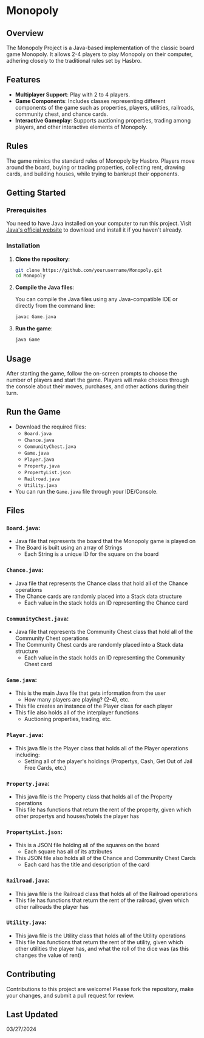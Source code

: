 # Monopoly

## Overview

The Monopoly Project is a Java-based implementation of the classic board game Monopoly. It allows 2-4 players to play Monopoly on their computer, adhering closely to the traditional rules set by Hasbro.

## Features

- **Multiplayer Support**: Play with 2 to 4 players.
- **Game Components**: Includes classes representing different components of the game such as properties, players, utilities, railroads, community chest, and chance cards.
- **Interactive Gameplay**: Supports auctioning properties, trading among players, and other interactive elements of Monopoly.

## Rules

The game mimics the standard rules of Monopoly by Hasbro. Players move around the board, buying or trading properties, collecting rent, drawing cards, and building houses, while trying to bankrupt their opponents.

## Getting Started

### Prerequisites

You need to have Java installed on your computer to run this project. Visit [Java's official website](https://www.java.com/en/download/) to download and install it if you haven't already.

### Installation

1. **Clone the repository**:
   ```bash
   git clone https://github.com/yourusername/Monopoly.git
   cd Monopoly
   ```
2. **Compile the Java files**:
   
   You can compile the Java files using any Java-compatible IDE or directly from the command line:
   
   ```bash
   javac Game.java
   ```

3. **Run the game**:
   
   ```bash
   java Game
   ```

## Usage
After starting the game, follow the on-screen prompts to choose the number of players and start the game. Players will make choices through the console about their moves, purchases, and other actions during their turn.

## Run the Game
- Download the required files:
  - `Board.java`
  - `Chance.java`
  - `CommunityChest.java`
  - `Game.java`
  - `Player.java`
  - `Property.java`
  - `PropertyList.json`
  - `Railroad.java`
  - `Utility.java`
- You can run the `Game.java` file through your IDE/Console.

## Files
### `Board.java`:
- Java file that represents the board that the Monopoly game is played on
- The Board is built using an array of Strings
  - Each String is a unique ID for the square on the board
### `Chance.java`:
- Java file that represents the Chance class that hold all of the Chance operations
- The Chance cards are randomly placed into a Stack data structure
  - Each value in the stack holds an ID representing the Chance card
### `CommunityChest.java`:
- Java file that represents the Community Chest class that hold all of the Community Chest operations
- The Community Chest cards are randomly placed into a Stack data structure
  - Each value in the stack holds an ID representing the Community Chest card
### `Game.java`:
- This is the main Java file that gets information from the user
  - How many players are playing? (2-4), etc.
- This file creates an instance of the Player class for each player
- This file also holds all of the interplayer functions
  - Auctioning properties, trading, etc.
### `Player.java`:
- This java file is the Player class that holds all of the Player operations including:
  - Setting all of the player's holdings (Propertys, Cash, Get Out of Jail Free Cards, etc.)
### `Property.java`:
- This java file is the Property class that holds all of the Property operations
- This file has functions that return the rent of the property, given which other propertys and houses/hotels the player has
### `PropertyList.json`:
- This is a JSON file holding all of the squares on the board
  - Each square has all of its attributes
- This JSON file also holds all of the Chance and Community Chest Cards
  - Each card has the title and description of the card
### `Railroad.java`:
- This java file is the Railroad class that holds all of the Railroad operations
- This file has functions that return the rent of the railroad, given which other railroads the player has
### `Utility.java`:
- This java file is the Utility class that holds all of the Utility operations
- This file has functions that return the rent of the utility, given which other utilities the player has, and what the roll of the dice was (as this changes the value of rent)


## Contributing
Contributions to this project are welcome! Please fork the repository, make your changes, and submit a pull request for review.

## Last Updated
03/27/2024
